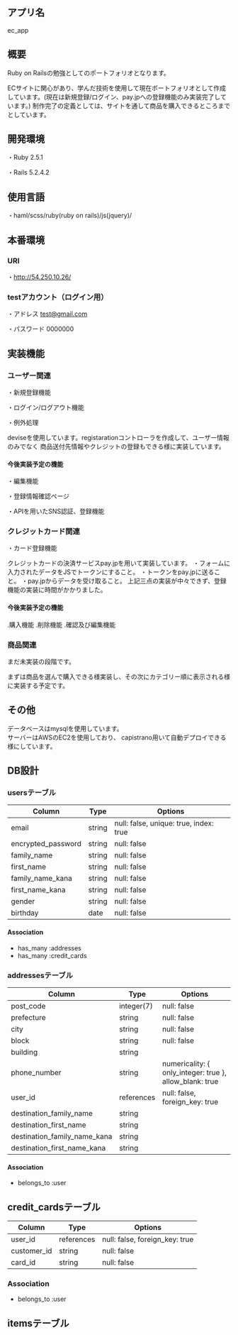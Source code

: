 ## アプリ名
ec_app

## 概要
Ruby on Railsの勉強としてのポートフォリオとなります。

ECサイトに関心があり、学んだ技術を使用して現在ポートフォリオとして作成しています。(現在は新規登録/ログイン、pay.jpへの登録機能のみ実装完了しています。)
制作完了の定義としては、サイトを通して商品を購入できるところまでとしています。
## 開発環境
・Ruby 2.5.1

・Rails 5.2.4.2

## 使用言語
・haml/scss/ruby(ruby on rails)/js(jquery)/

## 本番環境
### URl
・http://54.250.10.26/

### testアカウント（ログイン用）
・アドレス test@gmail.com

・パスワード 0000000

## 実装機能
### ユーザー関連
・新規登録機能

・ログイン/ログアウト機能

・例外処理

deviseを使用しています。registarationコントローラを作成して、ユーザー情報のみでなく
商品送付先情報やクレジットの登録もできる様に実装しています。

#### 今後実装予定の機能
・編集機能

・登録情報確認ページ

・APIを用いたSNS認証、登録機能

### クレジットカード関連
・カード登録機能

クレジットカードの決済サービスpay.jpを用いて実装しています。
・フォームに入力されたデータをJSでトークンにすること。
・トークンをpay.jpに送ること。
・pay.jpからデータを受け取ること。
上記三点の実装が中々できず、登録機能の実装に時間がかかりました。

 #### 今後実装予定の機能
 .購入機能
 .削除機能
 .確認及び編集機能

### 商品関連

まだ未実装の段階です。

まずは商品を選んで購入できる様実装し、その次にカテゴリー順に表示される様に実装する予定です。

## その他
データベースはmysqlを使用しています。  
サーバーはAWSのEC2を使用しており、
capistrano用いて自動デプロイできる様にしています。

## DB設計
### usersテーブル
|Column|Type|Options|
|------|----|-------|
|email|string|null: false, unique: true, index: true|
|encrypted_password|string|null: false|
|family_name|string|null: false|
|first_name|string|null: false|
|family_name_kana|string|null: false|
|first_name_kana|string|null: false|
|gender|string|null: false|
|birthday|date|null: false|
#### Association
- has_many :addresses
- has_many :credit_cards

### addressesテーブル
|Column|Type|Options|
|------|----|-------|
|post_code|integer(7)|null: false|
|prefecture|string|null: false|
|city|string|null: false|
|block|string|null: false|
|building|string|
|phone_number|string| numericality: { only_integer: true }, allow_blank: true|
|user_id|references|null: false, foreign_key: true|
|destination_family_name|string|
|destination_first_name|string|
|destination_family_name_kana|string|
|destination_first_name_kana|string|
#### Association
- belongs_to :user

## credit_cardsテーブル
|Column|Type|Options|
|------|----|-------|
|user_id|references|null: false, foreign_key: true|
|customer_id|string|null: false|
|card_id|string|null: false|
### Association
- belongs_to :user

## itemsテーブル

